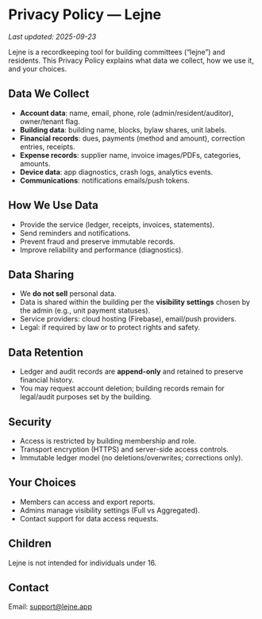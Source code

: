 # Privacy Policy — Lejne

_Last updated: 2025-09-23_

Lejne is a recordkeeping tool for building committees (“lejne”) and residents. This Privacy Policy explains what data we collect, how we use it, and your choices.

## Data We Collect
- **Account data**: name, email, phone, role (admin/resident/auditor), owner/tenant flag.
- **Building data**: building name, blocks, bylaw shares, unit labels.
- **Financial records**: dues, payments (method and amount), correction entries, receipts.
- **Expense records**: supplier name, invoice images/PDFs, categories, amounts.
- **Device data**: app diagnostics, crash logs, analytics events.
- **Communications**: notifications emails/push tokens.

## How We Use Data
- Provide the service (ledger, receipts, invoices, statements).
- Send reminders and notifications.
- Prevent fraud and preserve immutable records.
- Improve reliability and performance (diagnostics).

## Data Sharing
- We **do not sell** personal data.
- Data is shared within the building per the **visibility settings** chosen by the admin (e.g., unit payment statuses).
- Service providers: cloud hosting (Firebase), email/push providers.
- Legal: if required by law or to protect rights and safety.

## Data Retention
- Ledger and audit records are **append-only** and retained to preserve financial history.
- You may request account deletion; building records remain for legal/audit purposes set by the building.

## Security
- Access is restricted by building membership and role.
- Transport encryption (HTTPS) and server-side access controls.
- Immutable ledger model (no deletions/overwrites; corrections only).

## Your Choices
- Members can access and export reports.
- Admins manage visibility settings (Full vs Aggregated).
- Contact support for data access requests.

## Children
Lejne is not intended for individuals under 16.

## Contact
Email: support@lejne.app